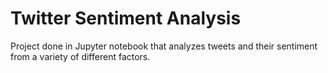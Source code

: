 # Twitter Sentiment Analysis
Project done in Jupyter notebook that analyzes tweets and their sentiment from a variety of different factors. 